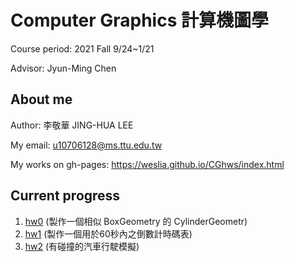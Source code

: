 # Computer Graphics 計算機圖學

Course period: 2021 Fall 9/24~1/21

Advisor: Jyun-Ming Chen
## About me
Author: 李敬華 JING-HUA LEE

My email: [u10706128@ms.ttu.edu.tw](https://mail.google.com/mail/u/0/?tab=rm&ogbl#inbox?compose=GTvVlcRzDsfXZnftdpZVnJhWTdzlfVdzGwhTqhZMGhvwMfDsfmwnFlvFXghCPqNCRDfClKCmGZvjw)

My works on gh-pages: https://weslia.github.io/CGhws/index.html
## Current progress
1. [hw0](https://weslia.github.io/CGhws/hw0/hw0.html) (製作一個相似 BoxGeometry 的 CylinderGeometr)
2. [hw1](https://weslia.github.io/CGhws/hw1/hw1.html) (製作一個用於60秒內之倒數計時碼表)
2. [hw2](https://weslia.github.io/CGhws/hw2/hw22.html) (有碰撞的汽車行駛模擬)
